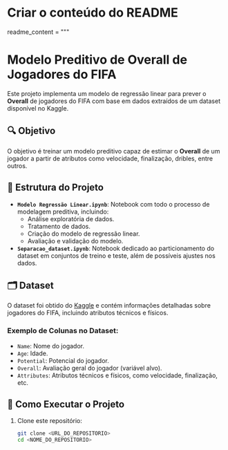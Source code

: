 # Criar o conteúdo do README
readme_content = """
# Modelo Preditivo de Overall de Jogadores do FIFA

Este projeto implementa um modelo de regressão linear para prever o **Overall** de jogadores do FIFA com base em dados extraídos de um dataset disponível no Kaggle. 

## 🔍 Objetivo
O objetivo é treinar um modelo preditivo capaz de estimar o **Overall** de um jogador a partir de atributos como velocidade, finalização, dribles, entre outros.

## 📂 Estrutura do Projeto
- **`Modelo Regressão Linear.ipynb`**: Notebook com todo o processo de modelagem preditiva, incluindo:
  - Análise exploratória de dados.
  - Tratamento de dados.
  - Criação do modelo de regressão linear.
  - Avaliação e validação do modelo.
- **`Separacao_dataset.ipynb`**: Notebook dedicado ao particionamento do dataset em conjuntos de treino e teste, além de possíveis ajustes nos dados.

## 🗂️ Dataset
O dataset foi obtido do [Kaggle](https://www.kaggle.com/) e contém informações detalhadas sobre jogadores do FIFA, incluindo atributos técnicos e físicos.

### Exemplo de Colunas no Dataset:
- `Name`: Nome do jogador.
- `Age`: Idade.
- `Potential`: Potencial do jogador.
- `Overall`: Avaliação geral do jogador (variável alvo).
- `Attributes`: Atributos técnicos e físicos, como velocidade, finalização, etc.

## 🚀 Como Executar o Projeto
1. Clone este repositório:
   ```bash
   git clone <URL_DO_REPOSITORIO>
   cd <NOME_DO_REPOSITORIO>
